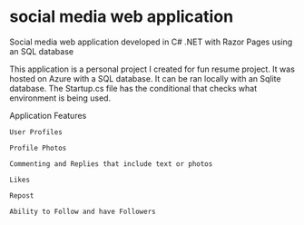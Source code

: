 # social media web application
Social media web application developed in C# .NET with Razor Pages using an SQL database

This application is a personal project I created for fun resume project. 
It was hosted on Azure with a SQL database. It can be ran locally with an Sqlite database.
The Startup.cs file has the conditional that checks what environment is being used.

Application Features
  
    User Profiles
  
    Profile Photos
  
    Commenting and Replies that include text or photos
  
    Likes
  
    Repost
  
    Ability to Follow and have Followers
